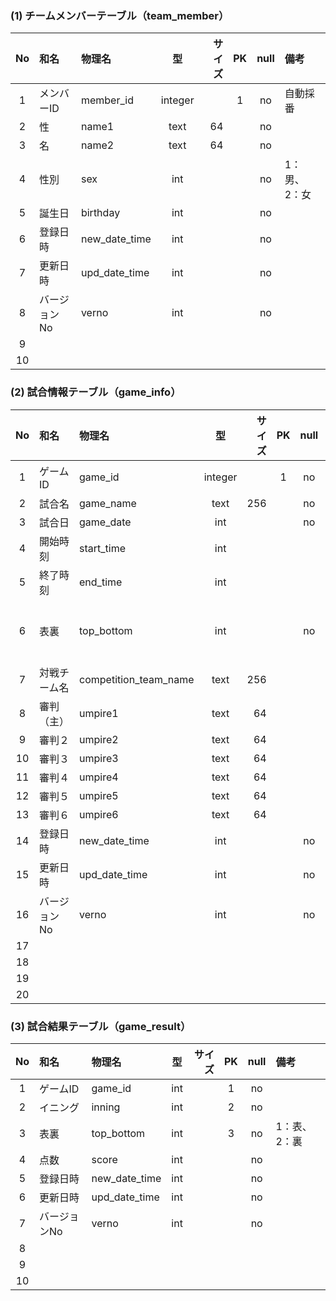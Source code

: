 ### (1) チームメンバーテーブル（team_member）

|No|和名|物理名|型|サイズ|PK|null|備考|
|:-:|:--|:--|:-:|--:|:-:|:-:|:--|
|1|メンバーID|member_id|integer||1|no|自動採番|
|2|性|name1|text|64||no||
|3|名|name2|text|64||no||
|4|性別|sex|int|||no|1：男、2：女|
|5|誕生日|birthday|int|||no||
|6|登録日時|new_date_time|int|||no||
|7|更新日時|upd_date_time|int|||no||
|8|バージョンNo|verno|int|||no||
|9||||||||
|10||||||||

### (2) 試合情報テーブル（game_info）
|No|和名|物理名|型|サイズ|PK|null|備考|
|:-:|:--|:--|:-:|--:|:-:|:-:|:--|
|1|ゲームID|game_id|integer||1|no|自動採番|
|2|試合名|game_name|text|256||no||
|3|試合日|game_date|int|||no||
|4|開始時刻|start_time|int|||||
|5|終了時刻|end_time|int|||||
|6|表裏|top_bottom|int|||no|1：表、2：裏|
|7|対戦チーム名|competition_team_name|text|256||||
|8|審判（主）|umpire1|text|64||||
|9|審判２|umpire2|text|64||||
|10|審判３|umpire3|text|64||||
|11|審判４|umpire4|text|64||||
|12|審判５|umpire5|text|64||||
|13|審判６|umpire6|text|64||||
|14|登録日時|new_date_time|int|||no||
|15|更新日時|upd_date_time|int|||no||
|16|バージョンNo|verno|int|||no||
|17||||||||
|18||||||||
|19||||||||
|20||||||||

### (3) 試合結果テーブル（game_result）
|No|和名|物理名|型|サイズ|PK|null|備考|
|:-:|:--|:--|:-:|--:|:-:|:-:|:--|
|1|ゲームID|game_id|int||1|no||
|2|イニング|inning|int||2|no||
|3|表裏|top_bottom|int||3|no|1：表、2：裏|
|4|点数|score|int|||no||
|5|登録日時|new_date_time|int|||no||
|6|更新日時|upd_date_time|int|||no||
|7|バージョンNo|verno|int|||no||
|8||||||||
|9||||||||
|10||||||||
